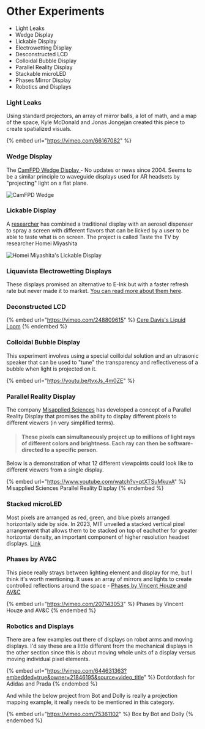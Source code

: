 # Other Experiments

* Light Leaks
* Wedge Display
* Lickable Display
* Electrowetting Display
* Desconstructed LCD
* Colloidal Bubble Display
* Parallel Reality Display
* Stackable microLED
* Phases Mirror Display
* Robotics and Displays

### Light Leaks

Using standard projectors, an array of mirror balls, a lot of math, and a map of the space, Kyle McDonald and Jonas Jongejan created this piece to create spatialized visuals.

{% embed url="https://vimeo.com/66167082" %}

### Wedge Display

The [CamFPD Wedge Display ](http://www.eng.cam.ac.uk/news/flat-screen-tv-masses-innovative-wedge-screen-offers-bigger-cheaper-displays)- No updates or news since 2004. Seems to be a similar principle to waveguide displays used for AR headsets by "projecting" light on a flat plane.

![CamFPD Wedge](../.gitbook/assets/flatscreen\_tv.jpg)

### Lickable Display

A [researcher](https://www.reuters.com/technology/lick-it-up-japan-professor-creates-tele-taste-tv-screen-2021-12-23/) has combined a traditional display with an aerosol dispenser to spray a screen with different flavors that can be licked by a user to be able to taste what is on screen. The project is called Taste the TV by researcher Homei Miyashita

![Homei Miyashita's Lickable Display](../.gitbook/assets/SKIBUNWXMJMIZFDJUF6TCDYGEU.jpg)

### Liquavista Electrowetting Displays

These displays promised an alternative to E-Ink but with a faster refresh rate but never made it to market. [You can read more about them here](https://lookgadgets.com/liquavista/).

### Deconstructed LCD

{% embed url="https://vimeo.com/248809615" %}
[Cere Davis's Liquid Loom](https://www.ceredavis.com/liquid-loom)
{% endembed %}

### Colloidal Bubble Display

This experiment involves using a special coilloidal solution and an ultrasonic speaker that can be used to "tune" the transparency and reflectiveness of a bubble when light is projected on it.&#x20;

{% embed url="https://youtu.be/tvxJs_4m0ZE" %}

### Parallel Reality Display

The company [Misapplied Sciences](https://www.misappliedsciences.com/home/technology.html) has developed a concept of a Parallel Reality Display that promises the ability to display different pixels to different viewers (in very simplified terms).

> #### These pixels can simultaneously project up to millions of light rays of different colors and brightness. Each ray can then be software-directed to a specific person.

Below is a demonstration of what 12 different viewpoints could look like to different viewers from a single display.

{% embed url="https://www.youtube.com/watch?v=ptXTSuMkuvA" %}
Misapplied Sciences Parallel Reality Display
{% endembed %}

### Stacked microLED

Most pixels are arranged as red, green, and blue pixels arranged horizontally side by side. In 2023, MIT unveiled a stacked vertical pixel arrangement that allows them to be stacked on top of eachother for greater horizontal density, an important component of higher resolution headset displays. [Link](https://news.mit.edu/2023/vertical-stacked-color-microscopic-leds-0201)

### Phases by AV\&C

This piece really strays between lighting element and display for me, but I think it's worth mentioning. It uses an array of mirrors and lights to create controlled reflections around the space - [Phases by Vincent Houze and AV\&C](https://www.av-controls.com/#/phases/)

{% embed url="https://vimeo.com/207143053" %}
Phases by Vincent Houze and AV\&C
{% endembed %}

### Robotics and Displays

There are a few examples out there of displays on robot arms and moving displays. I'd say these are a little different from the mechanical displays in the other section since this is about moving whole units of a display versus moving individual pixel elements.

{% embed url="https://vimeo.com/644631363?embedded=true&owner=21846195&source=video_title" %}
Dotdotdash for Adidas and Prada
{% endembed %}

And while the below project from Bot and Dolly is really a projection mapping example, it really needs to be mentioned in this category.

{% embed url="https://vimeo.com/75361102" %}
Box by Bot and Dolly
{% endembed %}



